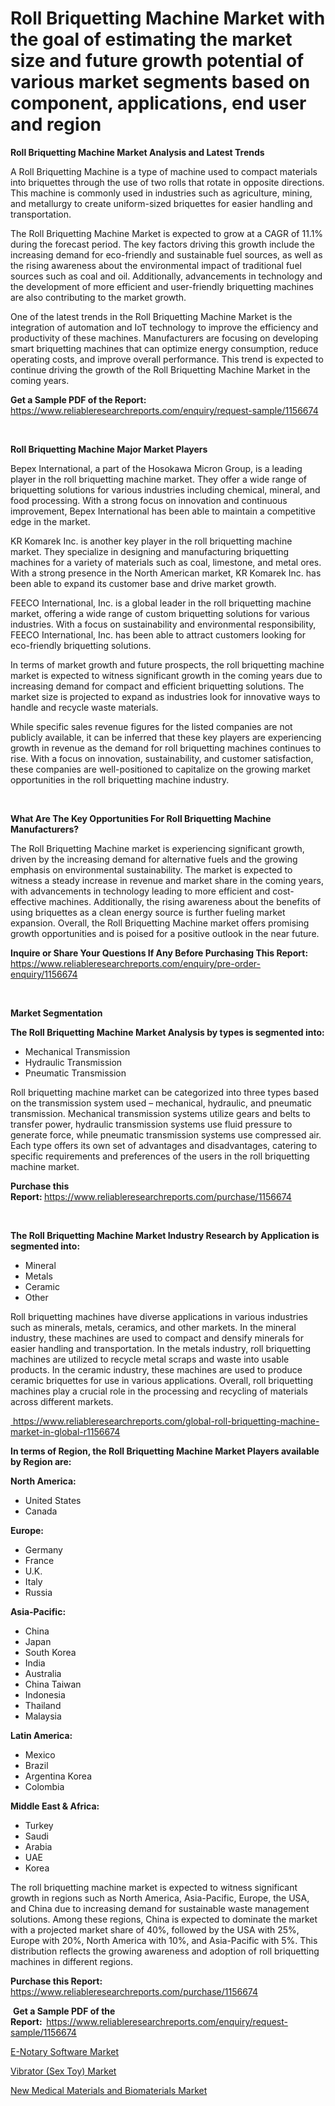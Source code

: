 <p><h1>Roll Briquetting Machine Market with the goal of estimating the market size and future growth potential of various market segments based on component, applications, end user and region</h1></p><p><strong>Roll Briquetting Machine Market Analysis and Latest Trends</strong></p>
<p><p>A Roll Briquetting Machine is a type of machine used to compact materials into briquettes through the use of two rolls that rotate in opposite directions. This machine is commonly used in industries such as agriculture, mining, and metallurgy to create uniform-sized briquettes for easier handling and transportation.</p><p>The Roll Briquetting Machine Market is expected to grow at a CAGR of 11.1% during the forecast period. The key factors driving this growth include the increasing demand for eco-friendly and sustainable fuel sources, as well as the rising awareness about the environmental impact of traditional fuel sources such as coal and oil. Additionally, advancements in technology and the development of more efficient and user-friendly briquetting machines are also contributing to the market growth.</p><p>One of the latest trends in the Roll Briquetting Machine Market is the integration of automation and IoT technology to improve the efficiency and productivity of these machines. Manufacturers are focusing on developing smart briquetting machines that can optimize energy consumption, reduce operating costs, and improve overall performance. This trend is expected to continue driving the growth of the Roll Briquetting Machine Market in the coming years.</p></p>
<p><strong>Get a Sample PDF of the Report:&nbsp;</strong> <a href="https://www.reliableresearchreports.com/enquiry/request-sample/1156674">https://www.reliableresearchreports.com/enquiry/request-sample/1156674</a></p>
<p>&nbsp;</p>
<p><strong>Roll Briquetting Machine Major Market Players</strong></p>
<p><p>Bepex International, a part of the Hosokawa Micron Group, is a leading player in the roll briquetting machine market. They offer a wide range of briquetting solutions for various industries including chemical, mineral, and food processing. With a strong focus on innovation and continuous improvement, Bepex International has been able to maintain a competitive edge in the market.</p><p>KR Komarek Inc. is another key player in the roll briquetting machine market. They specialize in designing and manufacturing briquetting machines for a variety of materials such as coal, limestone, and metal ores. With a strong presence in the North American market, KR Komarek Inc. has been able to expand its customer base and drive market growth.</p><p>FEECO International, Inc. is a global leader in the roll briquetting machine market, offering a wide range of custom briquetting solutions for various industries. With a focus on sustainability and environmental responsibility, FEECO International, Inc. has been able to attract customers looking for eco-friendly briquetting solutions.</p><p>In terms of market growth and future prospects, the roll briquetting machine market is expected to witness significant growth in the coming years due to increasing demand for compact and efficient briquetting solutions. The market size is projected to expand as industries look for innovative ways to handle and recycle waste materials.</p><p>While specific sales revenue figures for the listed companies are not publicly available, it can be inferred that these key players are experiencing growth in revenue as the demand for roll briquetting machines continues to rise. With a focus on innovation, sustainability, and customer satisfaction, these companies are well-positioned to capitalize on the growing market opportunities in the roll briquetting machine industry.</p></p>
<p>&nbsp;</p>
<p><strong>What Are The Key Opportunities For Roll Briquetting Machine Manufacturers?</strong></p>
<p><p>The Roll Briquetting Machine market is experiencing significant growth, driven by the increasing demand for alternative fuels and the growing emphasis on environmental sustainability. The market is expected to witness a steady increase in revenue and market share in the coming years, with advancements in technology leading to more efficient and cost-effective machines. Additionally, the rising awareness about the benefits of using briquettes as a clean energy source is further fueling market expansion. Overall, the Roll Briquetting Machine market offers promising growth opportunities and is poised for a positive outlook in the near future.</p></p>
<p><strong>Inquire or Share Your Questions If Any Before Purchasing This Report:</strong> <a href="https://www.reliableresearchreports.com/enquiry/pre-order-enquiry/1156674">https://www.reliableresearchreports.com/enquiry/pre-order-enquiry/1156674</a></p>
<p>&nbsp;</p>
<p><strong>Market Segmentation</strong></p>
<p><strong>The Roll Briquetting Machine Market Analysis by types is segmented into:</strong></p>
<p><ul><li>Mechanical Transmission</li><li>Hydraulic Transmission</li><li>Pneumatic Transmission</li></ul></p>
<p><p>Roll briquetting machine market can be categorized into three types based on the transmission system used – mechanical, hydraulic, and pneumatic transmission. Mechanical transmission systems utilize gears and belts to transfer power, hydraulic transmission systems use fluid pressure to generate force, while pneumatic transmission systems use compressed air. Each type offers its own set of advantages and disadvantages, catering to specific requirements and preferences of the users in the roll briquetting machine market.</p></p>
<p><strong>Purchase this Report:&nbsp;</strong><a href="https://www.reliableresearchreports.com/purchase/1156674">https://www.reliableresearchreports.com/purchase/1156674</a></p>
<p>&nbsp;</p>
<p><strong>The Roll Briquetting Machine Market Industry Research by Application is segmented into:</strong></p>
<p><ul><li>Mineral</li><li>Metals</li><li>Ceramic</li><li>Other</li></ul></p>
<p><p>Roll briquetting machines have diverse applications in various industries such as minerals, metals, ceramics, and other markets. In the mineral industry, these machines are used to compact and densify minerals for easier handling and transportation. In the metals industry, roll briquetting machines are utilized to recycle metal scraps and waste into usable products. In the ceramic industry, these machines are used to produce ceramic briquettes for use in various applications. Overall, roll briquetting machines play a crucial role in the processing and recycling of materials across different markets.</p></p>
<p><a href="https://www.reliableresearchreports.com/global-roll-briquetting-machine-market-in-global-r1156674">&nbsp;https://www.reliableresearchreports.com/global-roll-briquetting-machine-market-in-global-r1156674</a></p>
<p><strong>In terms of Region, the Roll Briquetting Machine Market Players available by Region are:</strong></p>
<p>
    <p> <strong> North America: </strong>
        <ul>
            <li>United States</li>
            <li>Canada</li>
        </ul>
        </p> 
    <p> <strong> Europe: </strong>
        <ul>
            <li>Germany</li>
            <li>France</li>
            <li>U.K.</li>
            <li>Italy</li>
            <li>Russia</li>
        </ul>
        </p> 
    <p> <strong> Asia-Pacific: </strong>
        <ul>
            <li>China</li>
            <li>Japan</li>
            <li>South Korea</li>
            <li>India</li>
            <li>Australia</li>
            <li>China Taiwan</li>
            <li>Indonesia</li>
            <li>Thailand</li>
            <li>Malaysia</li>
        </ul>
        </p> 
    <p> <strong> Latin America: </strong>
        <ul>
            <li>Mexico</li>
            <li>Brazil</li>
            <li>Argentina Korea</li>
            <li>Colombia</li>
        </ul>
        </p> 
    <p> <strong> Middle East & Africa: </strong>
        <ul>
            <li>Turkey</li>
            <li>Saudi</li>
            <li>Arabia</li>
            <li>UAE</li>
            <li>Korea</li>
        </ul>
    </p>
    </p>
<p><p>The roll briquetting machine market is expected to witness significant growth in regions such as North America, Asia-Pacific, Europe, the USA, and China due to increasing demand for sustainable waste management solutions. Among these regions, China is expected to dominate the market with a projected market share of 40%, followed by the USA with 25%, Europe with 20%, North America with 10%, and Asia-Pacific with 5%. This distribution reflects the growing awareness and adoption of roll briquetting machines in different regions.</p></p>
<p><strong>Purchase this Report: </strong><a href="https://www.reliableresearchreports.com/purchase/1156674">https://www.reliableresearchreports.com/purchase/1156674</a></p>
<p>&nbsp;<strong>Get a Sample PDF of the Report:&nbsp;&nbsp;</strong><a href="https://www.reliableresearchreports.com/enquiry/request-sample/1156674">https://www.reliableresearchreports.com/enquiry/request-sample/1156674</a></p>
<p><strong></strong></p>
<p><p><a href="https://medium.com/@kaceyrath00/insights-into-the-e-notary-software-industry-market-financial-status-market-size-and-revenue-4e22bd30483e">E-Notary Software Market</a></p><p><a href="https://medium.com/@philipholland626/vibrator-sex-toy-market-outlook-complete-industry-analysis-2024-to-2031-8a326e2497ca">Vibrator (Sex Toy) Market</a></p><p><a href="https://github.com/globismark/Market-Research-Report-List-4/blob/main/new-medical-materials-and-biomaterials-market.md">New Medical Materials and Biomaterials Market</a></p></p>